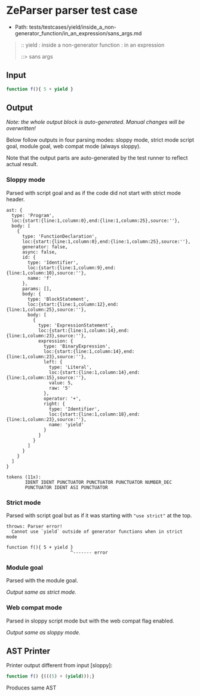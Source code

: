 # ZeParser parser test case

- Path: tests/testcases/yield/inside_a_non-generator_function/in_an_expression/sans_args.md

> :: yield : inside a non-generator function : in an expression
>
> ::> sans args

## Input

`````js
function f(){ 5 + yield }
`````

## Output

_Note: the whole output block is auto-generated. Manual changes will be overwritten!_

Below follow outputs in four parsing modes: sloppy mode, strict mode script goal, module goal, web compat mode (always sloppy).

Note that the output parts are auto-generated by the test runner to reflect actual result.

### Sloppy mode

Parsed with script goal and as if the code did not start with strict mode header.

`````
ast: {
  type: 'Program',
  loc:{start:{line:1,column:0},end:{line:1,column:25},source:''},
  body: [
    {
      type: 'FunctionDeclaration',
      loc:{start:{line:1,column:0},end:{line:1,column:25},source:''},
      generator: false,
      async: false,
      id: {
        type: 'Identifier',
        loc:{start:{line:1,column:9},end:{line:1,column:10},source:''},
        name: 'f'
      },
      params: [],
      body: {
        type: 'BlockStatement',
        loc:{start:{line:1,column:12},end:{line:1,column:25},source:''},
        body: [
          {
            type: 'ExpressionStatement',
            loc:{start:{line:1,column:14},end:{line:1,column:23},source:''},
            expression: {
              type: 'BinaryExpression',
              loc:{start:{line:1,column:14},end:{line:1,column:23},source:''},
              left: {
                type: 'Literal',
                loc:{start:{line:1,column:14},end:{line:1,column:15},source:''},
                value: 5,
                raw: '5'
              },
              operator: '+',
              right: {
                type: 'Identifier',
                loc:{start:{line:1,column:18},end:{line:1,column:23},source:''},
                name: 'yield'
              }
            }
          }
        ]
      }
    }
  ]
}

tokens (11x):
       IDENT IDENT PUNCTUATOR PUNCTUATOR PUNCTUATOR NUMBER_DEC
       PUNCTUATOR IDENT ASI PUNCTUATOR
`````

### Strict mode

Parsed with script goal but as if it was starting with `"use strict"` at the top.

`````
throws: Parser error!
  Cannot use `yield` outside of generator functions when in strict mode

function f(){ 5 + yield }
                        ^------- error
`````


### Module goal

Parsed with the module goal.

_Output same as strict mode._

### Web compat mode

Parsed in sloppy script mode but with the web compat flag enabled.

_Output same as sloppy mode._

## AST Printer

Printer output different from input [sloppy]:

````js
function f() {(((5) + (yield)));}
````

Produces same AST
